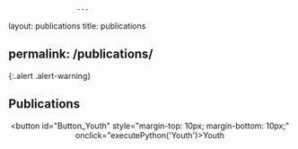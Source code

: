                      ---
layout: publications
title: publications

permalink: /publications/
---

{:.alert .alert-warning}

<!-- This is a default page. See [configuration]({{ '/docs/configuration/' | relative_url }}) to learn more about **pages**.

To remove this page, you need to:

- Remove `pages/about.md`
- Update `_data/navigation.yml` to remove the link to this page from the top navigation. -->

## Publications

<!---- Here create buttons for all the tags --->

<div style="width: 100%; text-align: center;">
    
<button id="Button_Youth" style="margin-top: 10px; margin-bottom: 10px;" 
onclick="executePython('Youth')>Youth</button>

</div>

<script>

function executePython(Tag):
    window.open('file:///path/to/your/run_script.bat');

</script>

